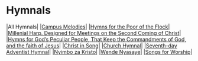 # Hymnals
 
|All Hymnals|
|[Campus Melodies](/campus-melodies-v4)|
|[Hymns for the Poor of the Flock](/hymns-for-the-poor-of-the-flock-v4)|
|[Millenial Harp. Designed for Meetings on the Second Coming of Christ](/millenial-harp-v4)|
|[Hymns for God’s Peculiar People, That Keep the Commandments of God, and the faith of Jesus](/Hymns-for-Gods-Peculiar-People-v4)|
|[Christ in Song](/christ-in-song-v4)|
|[Church Hymnal](/church-hymnal-v4)|
|[Seventh-day Adventist Hymnal](/seventh-day-adventist-hymnal-v4)|
|[Nyimbo za Kristo](/nyimbo-za-kristo-v4)|
|[Wende Nyasaye](/wende-nyasaye-v4)|
|[Songs for Worship](/songs-for-worship-v4)|
